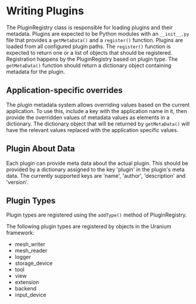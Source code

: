 Writing Plugins
===============

The PluginRegistry class is responsible for loading plugins and their
metadata. Plugins are expected to be Python modules with an `__init__.py`
file that provides a `getMetaData()` and a `register()` function. Plugins
are loaded from all configured plugin paths. The `register()` function is
expected to return one or a list of objects that should be registered.
Registration happens by the PluginRegistry based on plugin type. The
`getMetaData()` function should return a dictionary object containing metadata
for the plugin.

Application-specific overrides
------------------------------
The plugin metadata system allows overriding values based on the current
application. To use this, include a key with the application name in it, then
provide the overridden values of metadata values as elements in a dictionary.
The dictionary object that will be returned by `getMetaData()`   will have the
relevant values replaced with the application specific values.

Plugin About Data
-----------------
Each plugin can provide meta data about the actual plugin. This should be
provided by a dictionary assigned to the key 'plugin' in the plugin's meta data.
The currently supported keys are 'name', 'author', 'description' and 'version'.

Plugin Types
------------

Plugin types are registered using the `addType()` method of PluginRegistry.

The following plugin types are registered by objects in the Uranium framework:

- mesh_writer
- mesh_reader
- logger
- storage_device
- tool
- view
- extension
- backend
- input_device
